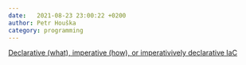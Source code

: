 ```yaml
---
date:   2021-08-23 23:00:22 +0200
author: Petr Houška
category: programming
---	
```

[Declarative (what), imperative (how), or imperativively declarative IaC](https://chris.nunciato.org/blog/how-pulumi-is-declarative/)
